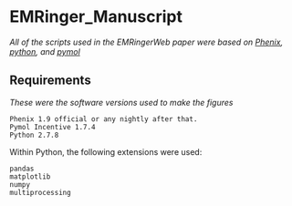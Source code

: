 # EMRinger_Manuscript
*All of the scripts used in the EMRingerWeb paper were based on [Phenix](www.phenix-online.org), [python](www.python.org), and [pymol](www.pymol.org)*

## Requirements
*These were the software versions used to make the figures*
```
Phenix 1.9 official or any nightly after that.
Pymol Incentive 1.7.4 
Python 2.7.8
```
Within Python, the following extensions were used:
```
pandas
matplotlib
numpy
multiprocessing
```
